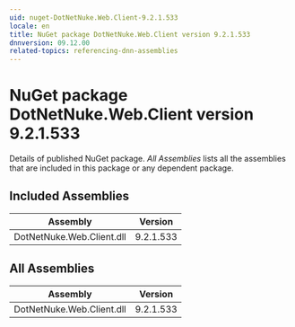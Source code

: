 ```yaml
---
uid: nuget-DotNetNuke.Web.Client-9.2.1.533
locale: en
title: NuGet package DotNetNuke.Web.Client version 9.2.1.533
dnnversion: 09.12.00
related-topics: referencing-dnn-assemblies
---
```


# NuGet package DotNetNuke.Web.Client version 9.2.1.533
Details of published NuGet package.
*All Assemblies* lists all the assemblies that are included in this package or any dependent package.

## Included Assemblies

|Assembly|Version|
|---|---|
|DotNetNuke.Web.Client.dll|9.2.1.533|

## All Assemblies

|Assembly|Version|
|---|---|
|DotNetNuke.Web.Client.dll|9.2.1.533|

